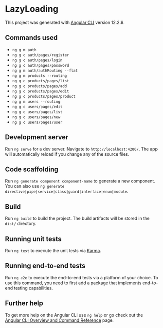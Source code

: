 # LazyLoading

This project was generated with [Angular CLI](https://github.com/angular/angular-cli) version 12.2.9.

## Commands used 
* `ng g m auth` 
* `ng g c auth/pages/register`
* `ng g c auth/pages/login`
* `ng g c auth/pages/password`
* `ng g m auth/authRouting --flat`
* `ng g m products --routing`
* `ng g c products/pages/list`
* `ng g c products/pages/add`
* `ng g c products/pages/edit`
* `ng g c products/pages/product`
* `ng g m users --routing`
* `ng g c users/pages/edit`
* `ng g c users/pages/list`
* `ng g c users/pages/new`
* `ng g c users/pages/user`

## Development server

Run `ng serve` for a dev server. Navigate to `http://localhost:4200/`. The app will automatically reload if you change any of the source files.

## Code scaffolding

Run `ng generate component component-name` to generate a new component. You can also use `ng generate directive|pipe|service|class|guard|interface|enum|module`.

## Build

Run `ng build` to build the project. The build artifacts will be stored in the `dist/` directory.

## Running unit tests

Run `ng test` to execute the unit tests via [Karma](https://karma-runner.github.io).

## Running end-to-end tests

Run `ng e2e` to execute the end-to-end tests via a platform of your choice. To use this command, you need to first add a package that implements end-to-end testing capabilities.

## Further help

To get more help on the Angular CLI use `ng help` or go check out the [Angular CLI Overview and Command Reference](https://angular.io/cli) page.
